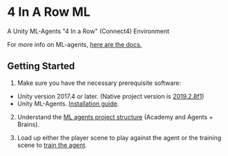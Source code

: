 # 4 In A Row ML
A Unity ML-Agents "4 In a Row" (Connect4) Environment

For more info on ML-agents, [here are the docs.](https://github.com/Unity-Technologies/ml-agents/tree/master/docs)

## Getting Started
  1. Make sure you have the necessary prerequisite software:
  * Unity version 2017.4 or later. (Native project version is [2019.2.8f1](https://unity3d.com/unity/whats-new/2019.2.8))
  * Unity ML-Agents. [Installation guide](https://github.com/Unity-Technologies/ml-agents/blob/master/docs/Installation.md).
  
  2. Understand the [ML agents project structure](https://github.com/Unity-Technologies/ml-agents/blob/master/docs/ML-Agents-Overview.md#key-components) (Academy and Agents + Brains).
  
  3. Load up either the player scene to play against the agent or the training scene to [train the agent](https://github.com/Unity-Technologies/ml-agents/blob/master/docs/Training-ML-Agents.md).

